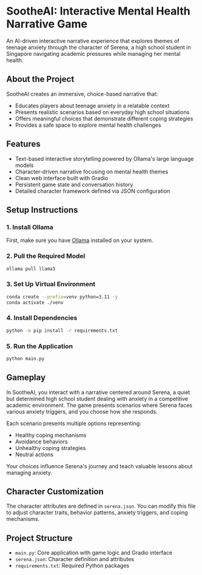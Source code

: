 # SootheAI: Interactive Mental Health Narrative Game

An AI-driven interactive narrative experience that explores themes of teenage anxiety through the character of Serena, a high school student in Singapore navigating academic pressures while managing her mental health.

## About the Project

SootheAI creates an immersive, choice-based narrative that:

- Educates players about teenage anxiety in a relatable context
- Presents realistic scenarios based on everyday high school situations
- Offers meaningful choices that demonstrate different coping strategies
- Provides a safe space to explore mental health challenges

## Features

- Text-based interactive storytelling powered by Ollama's large language models
- Character-driven narrative focusing on mental health themes
- Clean web interface built with Gradio
- Persistent game state and conversation history
- Detailed character framework defined via JSON configuration

## Setup Instructions

### 1. Install Ollama

First, make sure you have [Ollama](https://ollama.ai/) installed on your system.

### 2. Pull the Required Model

```bash
ollama pull llama3
```

### 3. Set Up Virtual Environment

```bash
conda create --prefix=venv python=3.11 -y
conda activate ./venv
```

### 4. Install Dependencies

```bash
python -m pip install -r requirements.txt
```

### 5. Run the Application

```bash
python main.py
```

## Gameplay

In SootheAI, you interact with a narrative centered around Serena, a quiet but determined high school student dealing with anxiety in a competitive academic environment. The game presents scenarios where Serena faces various anxiety triggers, and you choose how she responds.

Each scenario presents multiple options representing:

- Healthy coping mechanisms
- Avoidance behaviors
- Unhealthy coping strategies
- Neutral actions

Your choices influence Serena's journey and teach valuable lessons about managing anxiety.

## Character Customization

The character attributes are defined in `serena.json`. You can modify this file to adjust character traits, behavior patterns, anxiety triggers, and coping mechanisms.

## Project Structure

- `main.py`: Core application with game logic and Gradio interface
- `serena.json`: Character definition and attributes
- `requirements.txt`: Required Python packages
